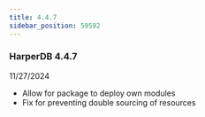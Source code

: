 ```yaml
---
title: 4.4.7
sidebar_position: 59592
---
```


### HarperDB 4.4.7
11/27/2024

* Allow for package to deploy own modules
* Fix for preventing double sourcing of resources